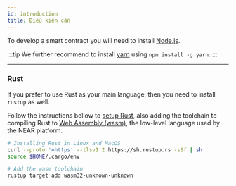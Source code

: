 ```yaml
---
id: introduction
title: Điều kiện cần
---
```


To develop a smart contract you will need to install [Node.js](https://nodejs.org/en/download/).

:::tip We further recommend to install [yarn](https://yarnpkg.com) using `npm install -g yarn`. :::

---

### Rust
If you prefer to use Rust as your main language, then you need to install `rustup` as well.

Follow the instructions bellow to [setup Rust](https://doc.rust-lang.org/book/ch01-01-installation.html), also adding the toolchain to compiling Rust to [Web Assembly (wasm)](https://webassembly.org/), the low-level language used by the NEAR platform.

```bash
# Installing Rust in Linux and MacOS
curl --proto '=https' --tlsv1.2 https://sh.rustup.rs -sSf | sh
source $HOME/.cargo/env

# Add the wasm toolchain
rustup target add wasm32-unknown-unknown
```